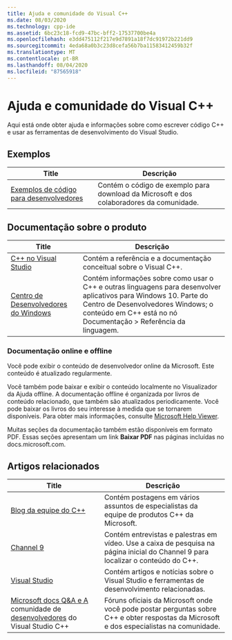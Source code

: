 ```yaml
---
title: Ajuda e comunidade do Visual C++
ms.date: 08/03/2020
ms.technology: cpp-ide
ms.assetid: 6bc23c18-fcd9-47bc-bff2-17537700be4a
ms.openlocfilehash: e3dd475112f217e9d7891a18f7dc91972b221dd9
ms.sourcegitcommit: 4eda68a0b3c23d8cefa56b7ba11583412459b32f
ms.translationtype: MT
ms.contentlocale: pt-BR
ms.lasthandoff: 08/04/2020
ms.locfileid: "87565918"
---
```

# <a name="visual-c-help-and-community"></a>Ajuda e comunidade do Visual C++

Aqui está onde obter ajuda e informações sobre como escrever código C++ e usar as ferramentas de desenvolvimento do Visual Studio.

## <a name="samples"></a>Exemplos

|Title|Descrição|
|-----------|-----------------|
|[Exemplos de código para desenvolvedores](https://docs.microsoft.com/samples)|Contém o código de exemplo para download da Microsoft e dos colaboradores da comunidade.|

## <a name="product-documentation"></a>Documentação sobre o produto

|Title|Descrição|
|-----------|-----------------|
|[C++ no Visual Studio](visual-cpp-in-visual-studio.md)|Contém a referência e a documentação conceitual sobre o Visual C++.|
|[Centro de Desenvolvedores do Windows](https://developer.microsoft.com/windows/)|Contém informações sobre como usar o C++ e outras linguagens para desenvolver aplicativos para Windows 10. Parte do Centro de Desenvolvedores Windows; o conteúdo em C++ está no nó Documentação > Referência da linguagem.|

### <a name="online-and-offline-documentation"></a>Documentação online e offline

Você pode exibir o conteúdo de desenvolvedor online da Microsoft. Este conteúdo é atualizado regularmente.

Você também pode baixar e exibir o conteúdo localmente no Visualizador da Ajuda offline. A documentação offline é organizada por livros de conteúdo relacionado, que também são atualizados periodicamente. Você pode baixar os livros do seu interesse à medida que se tornarem disponíveis. Para obter mais informações, consulte [Microsoft Help Viewer](/visualstudio/ide/microsoft-help-viewer).

Muitas seções da documentação também estão disponíveis em formato PDF. Essas seções apresentam um link **Baixar PDF** nas páginas incluídas no docs.microsoft.com.

## <a name="related-articles"></a>Artigos relacionados

|Title|Descrição|
|-----------|-----------------|
|[Blog da equipe do C++](https://devblogs.microsoft.com/cppblog/)|Contém postagens em vários assuntos de especialistas da equipe de produtos C++ da Microsoft.|
|[Channel 9](https://channel9.msdn.com/)|Contém entrevistas e palestras em vídeo. Use a caixa de pesquisa na página inicial do Channel 9 para localizar o conteúdo do C++.|
|[Visual Studio](https://visualstudio.microsoft.com/)|Contém artigos e notícias sobre o Visual Studio e ferramentas de desenvolvimento relacionadas.|
|[Microsoft docs Q&A e A](https://docs.microsoft.com/answers/topics/c%2B%2B.html) comunidade de [desenvolvedores](https://developercommunity.visualstudio.com/spaces/62/index.html) do Visual Studio C++|Fóruns oficiais da Microsoft onde você pode postar perguntas sobre C++ e obter respostas da Microsoft e dos especialistas na comunidade.|
